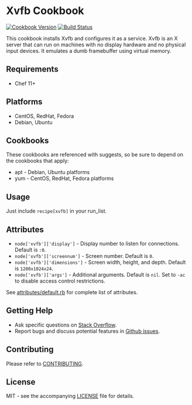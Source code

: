 # Xvfb Cookbook

[![Cookbook Version](http://img.shields.io/cookbook/v/xvfb.svg?style=flat-square)][cookbook]
[![Build Status](http://img.shields.io/travis/dhoer/chef-xvfb.svg?style=flat-square)][travis]

[cookbook]: https://supermarket.chef.io/cookbooks/xvfb
[travis]: https://travis-ci.org/dhoer/chef-xvfb

This cookbook installs Xvfb and configures it as a service. Xvfb is an X server that can run on machines with no
display hardware and no physical input devices.  It emulates a dumb framebuffer using virtual memory.

## Requirements

- Chef 11+

## Platforms

- CentOS, RedHat, Fedora
- Debian, Ubuntu

## Cookbooks

These cookbooks are referenced with suggests, so be sure to depend on the cookbooks that apply:

- apt - Debian, Ubuntu platforms
- yum - CentOS, RedHat, Fedora platforms

## Usage

Just include `recipe[xvfb]` in your run_list.

## Attributes

- `node['xvfb']['display']` - Display number to listen for connections. Default is `:0`.
- `node['xvfb']['screennum']` - Screen number. Default is `0`.
- `node['xvfb']['dimensions']` - Screen width, height, and depth.  Default is `1280x1024x24`.
- `node['xvfb']['args']` - Additional arguments.  Default is `nil`.  Set to `-ac`  to disable access control
restrictions.

See [attributes/default.rb](https://github.com/dhoer/chef-xvfb/blob/master/attributes/default.rb) for complete list
of attributes.

## Getting Help

- Ask specific questions on [Stack Overflow](http://stackoverflow.com/questions/tagged/xvfb).
- Report bugs and discuss potential features in [Github issues](https://github.com/dhoer/chef-xvfb/issues).

## Contributing

Please refer to [CONTRIBUTING](https://github.com/dhoer/chef-xvfb/blob/master/CONTRIBUTING.md).

## License

MIT - see the accompanying [LICENSE](https://github.com/dhoer/chef-xvfb/blob/master/LICENSE.md) file for details.

